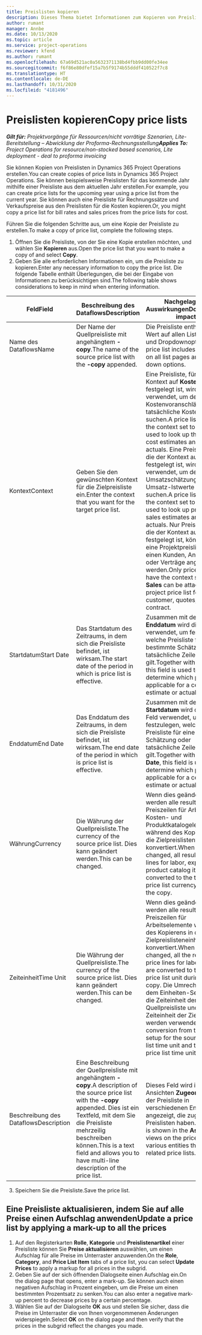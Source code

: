 ```yaml
---
title: Preislisten kopieren
description: Dieses Thema bietet Informationen zum Kopieren von Preislisten in Project Operations.
author: rumant
manager: Annbe
ms.date: 10/13/2020
ms.topic: article
ms.service: project-operations
ms.reviewer: kfend
ms.author: rumant
ms.openlocfilehash: 67a69d521ac0a5632371138bd4fbb9dd00fe34ee
ms.sourcegitcommit: f6f86e80dfef15a7b5f9174b55dddf410522f7c8
ms.translationtype: HT
ms.contentlocale: de-DE
ms.lasthandoff: 10/31/2020
ms.locfileid: "4181496"
---
```

# <a name="copy-price-lists"></a><span data-ttu-id="05be7-103">Preislisten kopieren</span><span class="sxs-lookup"><span data-stu-id="05be7-103">Copy price lists</span></span>

<span data-ttu-id="05be7-104">_**Gilt für:** Projektvorgänge für Ressourcen/nicht vorrätige Szenarien, Lite-Bereitstellung – Abwicklung der Proforma-Rechnungsstellung_</span><span class="sxs-lookup"><span data-stu-id="05be7-104">_**Applies To:** Project Operations for resource/non-stocked based scenarios, Lite deployment - deal to proforma invoicing_</span></span>

<span data-ttu-id="05be7-105">Sie können Kopien von Preislisten in Dynamics 365 Project Operations erstellen.</span><span class="sxs-lookup"><span data-stu-id="05be7-105">You can create copies of price lists in Dynamics 365 Project Operations.</span></span> <span data-ttu-id="05be7-106">Sie können beispielsweise Preislisten für das kommende Jahr mithilfe einer Preisliste aus dem aktuellen Jahr erstellen.</span><span class="sxs-lookup"><span data-stu-id="05be7-106">For example, you can create price lists for the upcoming year using a price list from the current year.</span></span>  <span data-ttu-id="05be7-107">Sie können auch eine Preisliste für Rechnungssätze und Verkaufspreise aus den Preislisten für die Kosten kopieren.</span><span class="sxs-lookup"><span data-stu-id="05be7-107">Or, you might copy a price list for bill rates and sales prices from the price lists for cost.</span></span> 

<span data-ttu-id="05be7-108">Führen Sie die folgenden Schritte aus, um eine Kopie der Preisliste zu erstellen.</span><span class="sxs-lookup"><span data-stu-id="05be7-108">To make a copy of price list, complete the following steps.</span></span>

1. <span data-ttu-id="05be7-109">Öffnen Sie die Preisliste, von der Sie eine Kopie erstellen möchten, und wählen Sie **Kopieren** aus.</span><span class="sxs-lookup"><span data-stu-id="05be7-109">Open the price list that you want to make a copy of and select **Copy**.</span></span>
2. <span data-ttu-id="05be7-110">Geben Sie alle erforderlichen Informationen ein, um die Preisliste zu kopieren.</span><span class="sxs-lookup"><span data-stu-id="05be7-110">Enter any necessary information to copy the price list.</span></span> <span data-ttu-id="05be7-111">Die folgende Tabelle enthält Überlegungen, die bei der Eingabe von Informationen zu berücksichtigen sind.</span><span class="sxs-lookup"><span data-stu-id="05be7-111">The following table shows considerations to keep in mind when entering information.</span></span>

| <span data-ttu-id="05be7-112">Feld</span><span class="sxs-lookup"><span data-stu-id="05be7-112">Field</span></span> | <span data-ttu-id="05be7-113">Beschreibung des Dataflows</span><span class="sxs-lookup"><span data-stu-id="05be7-113">Description</span></span> | <span data-ttu-id="05be7-114">Nachgelagerte Auswirkungen</span><span class="sxs-lookup"><span data-stu-id="05be7-114">Downstream impact</span></span> |
| --- | --- | --- |
| <span data-ttu-id="05be7-115">Name des Dataflows</span><span class="sxs-lookup"><span data-stu-id="05be7-115">Name</span></span> | <span data-ttu-id="05be7-116">Der Name der Quellpreisliste mit angehängtem **-copy**.</span><span class="sxs-lookup"><span data-stu-id="05be7-116">The name of the source price list with the **-copy** appended.</span></span> | <span data-ttu-id="05be7-117">Die Preisliste enthält diesen Wert auf allen Listenseiten und Dropdownoptionen.</span><span class="sxs-lookup"><span data-stu-id="05be7-117">The price list includes this value on all list pages and drop-down options.</span></span> |
| <span data-ttu-id="05be7-118">Kontext</span><span class="sxs-lookup"><span data-stu-id="05be7-118">Context</span></span> | <span data-ttu-id="05be7-119">Geben Sie den gewünschten Kontext für die Zielpreisliste ein.</span><span class="sxs-lookup"><span data-stu-id="05be7-119">Enter the context that you want for the target price list.</span></span> | <span data-ttu-id="05be7-120">Eine Preisliste, für die der Kontext auf **Kosten** festgelegt ist, wird verwendet, um den Preis für Kostenvoranschläge und tatsächliche Kosten zu suchen.</span><span class="sxs-lookup"><span data-stu-id="05be7-120">A price list that has the context set to **Cost** is used to look up the price for cost estimates and cost actuals.</span></span> <span data-ttu-id="05be7-121">Eine Preisliste, für die der Kontext auf **Umsatz** festgelegt ist, wird verwendet, um den Preis für Umsatzschätzungen und Umsatz-Istwerte zu suchen.</span><span class="sxs-lookup"><span data-stu-id="05be7-121">A price list that has the context set to **Sales** is used to look up price for sales estimates and sales actuals.</span></span> <span data-ttu-id="05be7-122">Nur Preislisten, für die der Kontext auf **Umsatz** festgelegt ist, können an eine Projektpreisliste für einen Kunden, Angebote oder Verträge angehängt werden.</span><span class="sxs-lookup"><span data-stu-id="05be7-122">Only price lists that have the context set to **Sales** can be attached to a project price list for a customer, quotes, or contract.</span></span> |
| <span data-ttu-id="05be7-123">Startdatum</span><span class="sxs-lookup"><span data-stu-id="05be7-123">Start Date</span></span> | <span data-ttu-id="05be7-124">Das Startdatum des Zeitraums, in dem sich die Preisliste befindet, ist wirksam.</span><span class="sxs-lookup"><span data-stu-id="05be7-124">The start date of the period in which is price list is effective.</span></span> | <span data-ttu-id="05be7-125">Zusammen mit dem **Enddatum** wird dieses Feld verwendet, um festzulegen, welche Preisliste für eine bestimmte Schätzung oder tatsächliche Zeile gilt.</span><span class="sxs-lookup"><span data-stu-id="05be7-125">Together with **End Date**, this field is used to determine which price list is applicable for a certain estimate or actual line.</span></span> |
| <span data-ttu-id="05be7-126">Enddatum</span><span class="sxs-lookup"><span data-stu-id="05be7-126">End Date</span></span> | <span data-ttu-id="05be7-127">Das Enddatum des Zeitraums, in dem sich die Preisliste befindet, ist wirksam.</span><span class="sxs-lookup"><span data-stu-id="05be7-127">The end date of the period in which is price list is effective.</span></span> | <span data-ttu-id="05be7-128">Zusammen mit dem **Startdatum** wird dieses Feld verwendet, um festzulegen, welche Preisliste für eine bestimmte Schätzung oder tatsächliche Zeile gilt.</span><span class="sxs-lookup"><span data-stu-id="05be7-128">Together with **Start Date**, this field is used to determine which price list is applicable for a certain estimate or actual line.</span></span> |
| <span data-ttu-id="05be7-129">Währung</span><span class="sxs-lookup"><span data-stu-id="05be7-129">Currency</span></span> | <span data-ttu-id="05be7-130">Die Währung der Quellpreisliste.</span><span class="sxs-lookup"><span data-stu-id="05be7-130">The currency of the source price list.</span></span> <span data-ttu-id="05be7-131">Dies kann geändert werden.</span><span class="sxs-lookup"><span data-stu-id="05be7-131">This can be changed.</span></span> | <span data-ttu-id="05be7-132">Wenn dies geändert wird, werden alle resultierenden Preiszeilen für Arbeits-, Kosten- und Produktkatalogelemente während des Kopierens in die Zielpreislistenwährung konvertiert.</span><span class="sxs-lookup"><span data-stu-id="05be7-132">When this is changed, all resulting price lines for labor, expense, and product catalog items are converted to the target price list currency during the copy.</span></span> |
| <span data-ttu-id="05be7-133">Zeiteinheit</span><span class="sxs-lookup"><span data-stu-id="05be7-133">Time Unit</span></span> | <span data-ttu-id="05be7-134">Die Währung der Quellpreisliste.</span><span class="sxs-lookup"><span data-stu-id="05be7-134">The currency of the source price list.</span></span> <span data-ttu-id="05be7-135">Dies kann geändert werden.</span><span class="sxs-lookup"><span data-stu-id="05be7-135">This can be changed.</span></span> | <span data-ttu-id="05be7-136">Wenn dies geändert wird, werden alle resultierenden Preiszeilen für Arbeitselemente während des Kopierens in die Zielpreislisteneinheit konvertiert.</span><span class="sxs-lookup"><span data-stu-id="05be7-136">When this is changed, all the resulting price lines for labor items are converted to the target price list unit during the copy.</span></span> <span data-ttu-id="05be7-137">Die Umrechnung aus dem Einheiten-Setup für die Zeiteinheit der Quellpreisliste und die Zeiteinheit der Zielpreisliste werden verwendet.</span><span class="sxs-lookup"><span data-stu-id="05be7-137">The conversion from the unit setup for the source price list time unit and target price list time unit is used.</span></span> |
| <span data-ttu-id="05be7-138">Beschreibung des Dataflows</span><span class="sxs-lookup"><span data-stu-id="05be7-138">Description</span></span> | <span data-ttu-id="05be7-139">Eine Beschreibung der Quellpreisliste mit angehängtem **-copy**.</span><span class="sxs-lookup"><span data-stu-id="05be7-139">A description of the source price list with the **-copy** appended.</span></span> <span data-ttu-id="05be7-140">Dies ist ein Textfeld, mit dem Sie die Preisliste mehrzeilig beschreiben können.</span><span class="sxs-lookup"><span data-stu-id="05be7-140">This is a text field and allows you to have multi-line description of the price list.</span></span> | <span data-ttu-id="05be7-141">Dieses Feld wird in den Ansichten **Zugeordnet** in der Preisliste in verschiedenen Entitäten angezeigt, die zugehörige Preislisten haben.</span><span class="sxs-lookup"><span data-stu-id="05be7-141">This field is shown in the **Associated** views on the price list in various entities that have related price lists.</span></span> |

3. <span data-ttu-id="05be7-142">Speichern Sie die Preisliste.</span><span class="sxs-lookup"><span data-stu-id="05be7-142">Save the price list.</span></span> 

## <a name="update-a-price-list-by-applying-a-mark-up-to-all-the-prices"></a><span data-ttu-id="05be7-143">Eine Preisliste aktualisieren, indem Sie auf alle Preise einen Aufschlag anwenden</span><span class="sxs-lookup"><span data-stu-id="05be7-143">Update a price list by applying a mark-up to all the prices</span></span>

1. <span data-ttu-id="05be7-144">Auf den Registerkarten **Rolle**, **Kategorie** und **Preislistenartikel** einer Preisliste können Sie **Preise aktualisieren** auswählen, um einen Aufschlag für alle Preise im Unterraster anzuwenden.</span><span class="sxs-lookup"><span data-stu-id="05be7-144">On the **Role**, **Category**, and **Price List Item** tabs of a price list, you can select **Update Prices** to apply a markup for all prices in the subgrid.</span></span> 
2. <span data-ttu-id="05be7-145">Geben Sie auf der sich öffnenden Dialogseite einen Aufschlag ein.</span><span class="sxs-lookup"><span data-stu-id="05be7-145">On the dialog page that opens, enter a mark-up.</span></span> <span data-ttu-id="05be7-146">Sie können auch einen negativen Aufschlag in Prozent eingeben, um die Preise um einen bestimmten Prozentsatz zu senken.</span><span class="sxs-lookup"><span data-stu-id="05be7-146">You can also enter a negative mark-up percent to decrease prices by a certain percentage.</span></span> 
3. <span data-ttu-id="05be7-147">Wählen Sie auf der Dialogseite **OK** aus und stellen Sie sicher, dass die Preise im Unterraster die von Ihnen vorgenommenen Änderungen widerspiegeln.</span><span class="sxs-lookup"><span data-stu-id="05be7-147">Select **OK** on the dialog page and then verify that the prices in the subgrid reflect the changes you made.</span></span>
